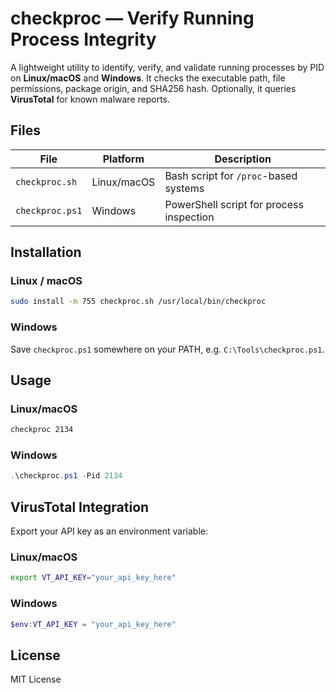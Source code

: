 # checkproc — Verify Running Process Integrity

A lightweight utility to identify, verify, and validate running processes by PID on **Linux/macOS** and **Windows**.
It checks the executable path, file permissions, package origin, and SHA256 hash.
Optionally, it queries **VirusTotal** for known malware reports.

## Files
| File | Platform | Description |
|------|-----------|--------------|
| `checkproc.sh` | Linux/macOS | Bash script for `/proc`-based systems |
| `checkproc.ps1` | Windows | PowerShell script for process inspection |

## Installation

### Linux / macOS
```bash
sudo install -m 755 checkproc.sh /usr/local/bin/checkproc
```

### Windows
Save `checkproc.ps1` somewhere on your PATH, e.g. `C:\Tools\checkproc.ps1`.

## Usage

### Linux/macOS
```bash
checkproc 2134
```

### Windows
```powershell
.\checkproc.ps1 -Pid 2134
```

## VirusTotal Integration

Export your API key as an environment variable:

### Linux/macOS
```bash
export VT_API_KEY="your_api_key_here"
```

### Windows
```powershell
$env:VT_API_KEY = "your_api_key_here"
```

## License
MIT License
